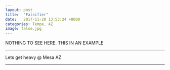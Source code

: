 ```yaml
---
layout: post
title:  "Falsifier"
date:   2017-11-20 13:53:24 +0000
categories: Tempe, AZ
image: false.jpg
---
```

NOTHING TO SEE HERE.
THIS IN AN EXAMPLE

---
Lets get heavy @ Mesa AZ


---